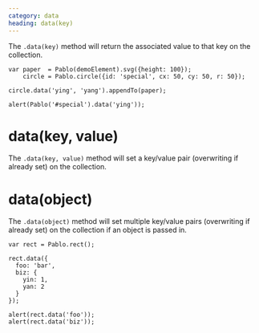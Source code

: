```yaml
---
category: data
heading: data(key)
---
```


The `.data(key)` method will return the associated value to that key on the collection.

    var paper  = Pablo(demoElement).svg({height: 100});
        circle = Pablo.circle({id: 'special', cx: 50, cy: 50, r: 50});

    circle.data('ying', 'yang').appendTo(paper);

    alert(Pablo('#special').data('ying'));


# data(key, value)

The `.data(key, value)` method will set a key/value pair (overwriting if already set) on the collection.


# data(object)

The `.data(object)` method will set multiple key/value pairs (overwriting if already set) on the collection if an object is passed in.

    var rect = Pablo.rect();
    
    rect.data({
      foo: 'bar',
      biz: {
        yin: 1,
        yan: 2
      }
    });
    
    alert(rect.data('foo'));
    alert(rect.data('biz'));
